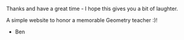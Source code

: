 Thanks and have a great time - I hope this gives you a bit of laughter.

A simple website to honor a memorable Geometry teacher :)!

- Ben